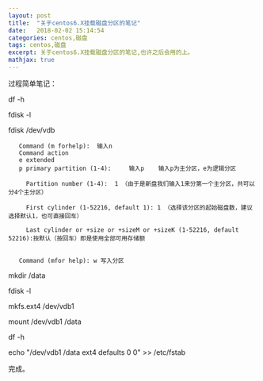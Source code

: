 ```yaml
---
layout: post
title:  "关于centos6.X挂载磁盘分区的笔记"
date:   2018-02-02 15:14:54
categories: centos,磁盘
tags: centos,磁盘
excerpt: 关于centos6.X挂载磁盘分区的笔记,也许之后会用的上。
mathjax: true
---
```



过程简单笔记：

df -h

fdisk -l

fdisk /dev/vdb

```
   Command (m forhelp):  输入n 
   Command action
   e extended
   p primary partition (1-4):     输入p    输入p为主分区，e为逻辑分区

     Partition number (1-4):  1 （由于是新盘我们输入1来分第一个主分区，共可以分4个主分区）

     First cylinder (1-52216, default 1): 1 （选择该分区的起始磁盘数，建议选择默认1，也可直接回车）

     Last cylinder or +size or +sizeM or +sizeK (1-52216, default 52216):按默认（按回车）即是使用全部可用存储额

 
   Command (mfor help): w 写入分区
```

mkdir /data

fdisk -l

mkfs.ext4 /dev/vdb1

mount /dev/vdb1 /data

df -h

echo "/dev/vdb1            /data                ext4       defaults              0 0" >> /etc/fstab

完成。
